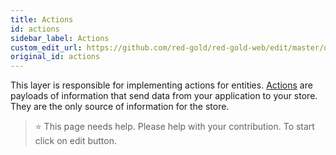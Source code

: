 ```yaml
---
title: Actions
id: actions
sidebar_label: Actions
custom_edit_url: https://github.com/red-gold/red-gold-web/edit/master/docs/social/ui_reference/actions.md
original_id: actions
---
```


This layer is responsible for implementing actions for entities. [Actions](http://redux.js.org/docs/basics/Actions.html) are payloads of information that send data from your application to your store. They are the only source of information for the store.


> ⭐️ This page needs help. Please help with your contribution. To start click on edit button.
